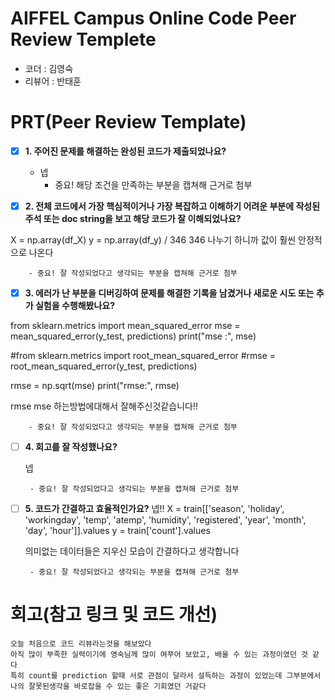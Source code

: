 # AIFFEL Campus Online Code Peer Review Templete
- 코더 : 김영숙
- 리뷰어 : 반태훈


# PRT(Peer Review Template)
- [x]  **1. 주어진 문제를 해결하는 완성된 코드가 제출되었나요?**
    - 넵
        - 중요! 해당 조건을 만족하는 부분을 캡쳐해 근거로 첨부
    
- [x]  **2. 전체 코드에서 가장 핵심적이거나 가장 복잡하고 이해하기 어려운 부분에 작성된 
주석 또는 doc string을 보고 해당 코드가 잘 이해되었나요?**

X = np.array(df_X)
y = np.array(df_y) / 346
346 나누기 하니까 값이 훨씬 안정적으로 나온다

        - 중요! 잘 작성되었다고 생각되는 부분을 캡쳐해 근거로 첨부
        
- [x]  **3. 에러가 난 부분을 디버깅하여 문제를 해결한 기록을 남겼거나
새로운 시도 또는 추가 실험을 수행해봤나요?**

from sklearn.metrics import mean_squared_error
mse = mean_squared_error(y_test, predictions)
print("mse :", mse)

#from sklearn.metrics import root_mean_squared_error
#rmse = root_mean_squared_error(y_test, predictions)

rmse = np.sqrt(mse)
print("rmse:", rmse)

rmse mse 하는방법에대해서 잘해주신것같습니다!!

    
        - 중요! 잘 작성되었다고 생각되는 부분을 캡쳐해 근거로 첨부
        
- [ ]  **4. 회고를 잘 작성했나요?**

     넵
    
        - 중요! 잘 작성되었다고 생각되는 부분을 캡쳐해 근거로 첨부
        
- [ ]  **5. 코드가 간결하고 효율적인가요?**
    넵!!
    X = train[['season', 'holiday', 'workingday', 'temp', 'atemp', 'humidity', 'registered', 'year', 'month', 'day', 'hour']].values
    y = train['count'].values
    
    의미없는 데이터들은 지우신 모습이 간결하다고 생각합니다

        - 중요! 잘 작성되었다고 생각되는 부분을 캡쳐해 근거로 첨부


# 회고(참고 링크 및 코드 개선)
```
오늘 처음으로 코드 리뷰라는것을 해보았다
아직 많이 부족한 실력이기에 영숙님께 많이 여쭈어 보았고, 배울 수 있는 과정이였던 것 같다
특히 count를 prediction 할때 서로 관점이 달라서 설득하는 과정이 있었는데 그부분에서 나의 잘못된생각을 바로잡을 수 있는 좋은 기회였던 거같다
```


